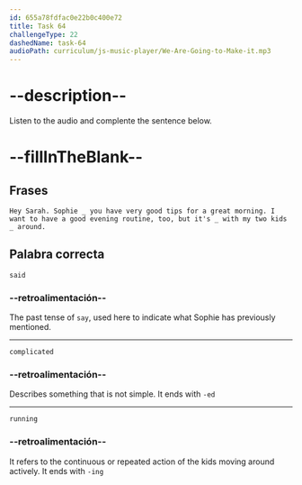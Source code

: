 ```yaml
---
id: 655a78fdfac0e22b0c400e72
title: Task 64
challengeType: 22
dashedName: task-64
audioPath: curriculum/js-music-player/We-Are-Going-to-Make-it.mp3
---
```


<!--
AUDIO REFERENCE: 
Jake: Hey Sarah. Sophie said you have very good tips for a great morning. I want to have a good evening routine, too, but it's complicated with my two kids running around.
-->

# --description--

Listen to the audio and complente the sentence below.

# --fillInTheBlank--

## Frases

`Hey Sarah. Sophie _ you have very good tips for a great morning. I want to have a good evening routine, too, but it's _ with my two kids _ around.`

## Palabra correcta

`said`

### --retroalimentación--

The past tense of `say`, used here to indicate what Sophie has previously mentioned.

---

`complicated`

### --retroalimentación--

Describes something that is not simple. It ends with `-ed`

---

`running`

### --retroalimentación--

It refers to the continuous or repeated action of the kids moving around actively. It ends with `-ing`
